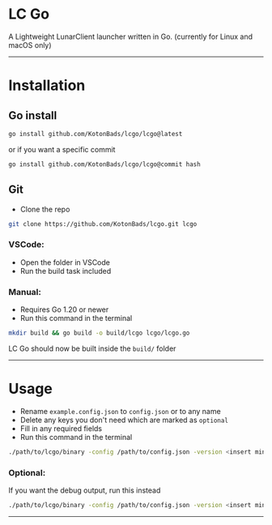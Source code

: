 # LC Go

A Lightweight LunarClient launcher written in Go.
(currently for Linux and macOS only)

---

# Installation

## Go install
```sh
go install github.com/KotonBads/lcgo/lcgo@latest
```
or if you want a specific commit
```sh
go install github.com/KotonBads/lcgo/lcgo@commit hash
```

## Git
- Clone the repo
```sh
git clone https://github.com/KotonBads/lcgo.git lcgo
```
### VSCode:
- Open the folder in VSCode
- Run the build task included

### Manual:
- Requires Go 1.20 or newer
- Run this command in the terminal
```sh
mkdir build && go build -o build/lcgo lcgo/lcgo.go
```

LC Go should now be built inside the `build/` folder

---
# Usage
- Rename `example.config.json` to `config.json` or to any name
- Delete any keys you don't need which are marked as `optional`
- Fill in any required fields
- Run this command in the terminal
```sh
./path/to/lcgo/binary -config /path/to/config.json -version <insert minecraft version>
```
### Optional:
If you want the debug output, run this instead
```sh
./path/to/lcgo/binary -config /path/to/config.json -version <insert minecraft version> -debug=true
```

---